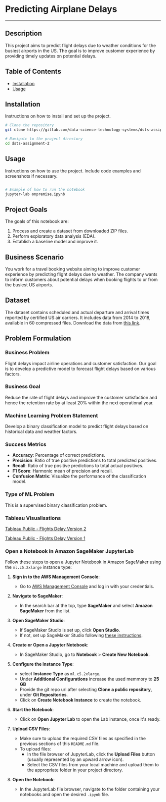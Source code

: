# Predicting Airplane Delays

---

## Description

This project aims to predict flight delays due to weather conditions for the busiest airports in the US. The goal is to improve customer experience by providing timely updates on potential delays.

## Table of Contents

- [Installation](#installation)
- [Usage](#usage)

## Installation

Instructions on how to install and set up the project.

```bash
# Clone the repository
git clone https://gitlab.com/data-science-technology-systems/dsts-assignment-2.git

# Navigate to the project directory
cd dsts-assignment-2

```

## Usage

Instructions on how to use the project. Include code examples and screenshots if necessary.

```bash

# Example of how to run the notebook
jupyter-lab onpremise.ipynb

```

## Project Goals

The goals of this notebook are:

1. Process and create a dataset from downloaded ZIP files.
2. Perform exploratory data analysis (EDA).
3. Establish a baseline model and improve it.

## Business Scenario

You work for a travel booking website aiming to improve customer experience by predicting flight delays due to weather. The company wants to inform customers about potential delays when booking flights to or from the busiest US airports.

## Dataset

The dataset contains scheduled and actual departure and arrival times reported by certified US air carriers. It includes data from 2014 to 2018, available in 60 compressed files. Download the data from [this link](https://ucstaff-my.sharepoint.com/:f:/g/personal/ibrahim_radwan_canberra_edu_au/Er0nVreXmihEmtMz5qC5kVIB81-ugSusExPYdcyQTglfLg?e=bNO312).

## Problem Formulation

### Business Problem

Flight delays impact airline operations and customer satisfaction. Our goal is to develop a predictive model to forecast flight delays based on various factors.

### Business Goal

Reduce the rate of flight delays and improve the customer satisfaction and hence the retention rate by at least 20% within the next operational year.

### Machine Learning Problem Statement

Develop a binary classification model to predict flight delays based on historical data and weather factors.

### Success Metrics

- **Accuracy**: Percentage of correct predictions.
- **Precision**: Ratio of true positive predictions to total predicted positives.
- **Recall**: Ratio of true positive predictions to total actual positives.
- **F1 Score**: Harmonic mean of precision and recall.
- **Confusion Matrix**: Visualize the performance of the classification model.

### Type of ML Problem

This is a supervised binary classification problem.

### Tableau Visualisations

[Tableau Public - Flights Delay Version 2](https://public.tableau.com/views/FlightsDelay_17306247527030/FlightsDelayDashboard?:language=en-GB&:sid=&:redirect=auth&:display_count=n&:origin=viz_share_link)

[Tableau Public - Flights Delay Version 1](https://public.tableau.com/views/FlightDelays_17303901837140/ExploratoryDataAnalysisofFlightRecords?:language=en-GB&publish=yes&:sid=&:redirect=auth&:display_count=n&:origin=viz_share_link)

### Open a Notebook in Amazon SageMaker JupyterLab

Follow these steps to open a Jupyter Notebook in Amazon SageMaker using the `ml.c5.2xlarge` instance type:

1. **Sign in to the AWS Management Console**:

   - Go to [AWS Management Console](https://aws.amazon.com/console/) and log in with your credentials.

2. **Navigate to SageMaker**:

   - In the search bar at the top, type **SageMaker** and select **Amazon SageMaker** from the list.

3. **Open SageMaker Studio**:

   - If SageMaker Studio is set up, click **Open Studio**.
   - If not, set up SageMaker Studio following [these instructions](https://docs.aws.amazon.com/sagemaker/latest/dg/onboard-quick-start.html).

4. **Create or Open a Jupyter Notebook**:

   - In SageMaker Studio, go to **Notebook** > **Create New Notebook**.

5. **Configure the Instance Type**:

   - select **Instance Type** as `ml.c5.2xlarge`.
   - Under **Additional Configurations** increase the used memmory to **25 GB**
   - Provide the git repo url after selecting **Clone a public repository**, under **Git Repositories**.
   - Click on **Create Notebook Instance** to create the notebook.

6. **Start the Notebook**:

   - Click on **Open Jupyter Lab** to open the Lab instance, once it's ready.

7. **Upload CSV Files**:

   - Make sure to upload the required CSV files as specified in the previous sections of this `README.md` file.
   - To upload files:
     - In the file browser of JupyterLab, click the **Upload Files** button (usually represented by an upward arrow icon).
     - Select the CSV files from your local machine and upload them to the appropriate folder in your project directory.

8. **Open the Notebook**:
   - In the JupyterLab file browser, navigate to the folder containing your notebooks and open the desired `.ipynb` file.
